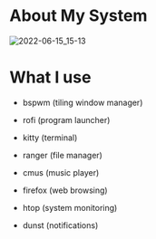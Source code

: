 
# About My System <a name="About"></a>

![2022-06-15_15-13](https://user-images.githubusercontent.com/95656575/173835871-b02e677b-f126-4a1a-8138-f17301265c7c.png)

# What I use

- bspwm (tiling window manager)
  
- rofi (program launcher)
  
- kitty (terminal)
  
- ranger (file manager)
  
- cmus (music player)
  
- firefox (web browsing)
  
- htop (system monitoring)
  
- dunst (notifications)
